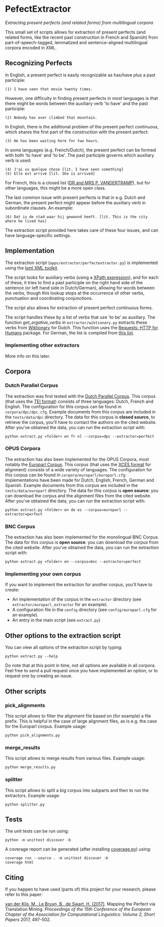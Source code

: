 # PefectExtractor
*Extracting present perfects (and related forms) from multilingual corpora*

This small set of scripts allows for extraction of present perfects (and related forms, like the recent past construction in French and Spanish) from part-of-speech-tagged, lemmatized and sentence-aligned multilingual corpora encoded in XML.
 
## Recognizing Perfects 

In English, a present perfect is easily recognizable as has/have plus a past participle:

    (1) I have seen that movie twenty times.

However, one difficulty in finding present perfects in most languages is that there might be words between the auxiliary verb 'to have' and the past participle: 

    (2) Nobody has ever climbed that mountain.
     
In English, there is the additional problem of the present perfect continuous, which shares the first part of the construction with the present perfect: 

    (3) He has been waiting here for two hours.
    
In some languages (e.g. French/Dutch), the present perfect can be formed with both 'to have' and 'to be'. 
The past participle governs which auxiliary verb is used:

    (4) J'ai vu quelque chose [lit. I have seen something]
    (5) Elle est arrivé [lit. She is arrived]
    
For French, this is a closed list 
([DR and MRS P. VANDERTRAMP](https://en.wikipedia.org/wiki/Pass%C3%A9_compos%C3%A9#Auxiliary_.22.C3.8Atre.22)), 
but for other languages, this might be a more open class.

The last common issue with present perfects is that in e.g. Dutch and German, the present perfect might appear before the auxiliary verb in subordinate clauses. An example: 

    (6) Dat is de stad waar hij gewoond heeft. [lit. This is the city where he lived has]
    
The extraction script provided here takes care of these four issues, and can have language-specific settings. 

## Implementation 

The extraction script (`apps/extractor/perfectextractor.py`) is implemented using the [lxml XML toolkit](http://lxml.de/). 

The script looks for auxiliary verbs (using a [XPath expression](https://en.wikipedia.org/wiki/XPath)), and for each of these, 
it tries to find a past participle on the right hand side of the sentence (or left hand side in Dutch/German), allowing for words between the verbs, 
though this lookup stops at the occurrence of other verbs, punctuation and coordinating conjunctions.

The script also allows for extraction of present perfect continuous forms. 

The script handles these by a list of verbs that use 'to be' as auxiliary. 
The function *get_ergative_verbs* in `extractor/wiktionary.py` extracts these verbs from [Wiktionary](https://en.wiktionary.org) for Dutch.
This function uses the [Requests: HTTP for Humans](http://docs.python-requests.org/) package.
For German, the list is compiled from [this list](https://deutsch.lingolia.com/en/grammar/verbs/sein-haben).

### Implementing other extractors

More info on this later.

## Corpora

### Dutch Parallel Corpus

The extraction was first tested with the [Dutch Parallel Corpus](http://www.kuleuven-kulak.be/DPC).
This corpus (that uses the [TEI format](http://www.tei-c.org/)) consists of three languages: Dutch, French and English. 
The configuration for this corpus can be found in `corpora/dpc/dpc.cfg`.
Example documents from this corpus are included in the `tests/data/dpc` directory.
The data for this corpus is **closed source**, to retrieve the corpus, you'll have to contact the authors on the cited website.
After you've obtained the data, you can run the extraction script with:

    python extract.py <folder> en fr nl --corpus=dpc --extractor=perfect

### OPUS Corpora

The extraction has also been implemented for the OPUS Corpora, most notably the [Europarl Corpus](http://opus.lingfil.uu.se/Europarl.php).
This corpus (that uses the [XCES format](http://www.tei-c.org/) for alignment) consists of a wide variety of languages. 
The configuration for this corpus can be found in `corpora/europarl/europarl.cfg`: implementations have been made for Dutch, English, French, German and Spanish. 
Example documents from this corpus are included in the `tests/data/europarl` directory.
The data for this corpus is **open source**: you can download the corpus and the alignment files from the cited website.
After you've obtained the data, you can run the extraction script with:

    python extract.py <folder> en de es --corpus=europarl --extractor=perfect

### BNC Corpus

The extraction has also been implemented for the monolingual BNC Corpus.
The data for this corpus is **open source**: you can download the corpus from the cited website.
After you've obtained the data, you can run the extraction script with:

    python extract.py <folder> en --corpus=bnc --extractor=perfect

### Implementing your own corpus

If you want to implement the extraction for another corpus, you'll have to create: 

* An implementation of the corpus in the `extractor` directory (see `extractor/europarl_extractor` for an example).
* A configuration file in the `config` directory (see `config/europarl.cfg` for an example).
* An entry in the main script (see `extract.py`)

## Other options to the extraction script

You can view all options of the extraction script by typing:

    python extract.py --help

Do note that at this point in time, not all options are available in all corpora.
Feel free to send a pull request once you have implemented an option, or to request one by creating an issue. 

## Other scripts

### pick_alignments

This script allows to filter the alignment file based on (for example) a file prefix.
This is helpful in the case of large alignment files, as is e.g. the case for the Europarl corpus.
Example usage:

    python pick_alignments.py 

### merge_results

This script allows to merge results from various files.
Example usage:

    python merge_results.py 

### splitter

This script allows to split a big corpus into subparts and then to run the extractors.
Example usage:

    python splitter.py 

## Tests

The unit tests can be run using: 

    python -m unittest discover -b

A coverage report can be generated (after installing [coverage.py](https://coverage.readthedocs.io/en/coverage-4.2/)) using:

    coverage run --source . -m unittest discover -b
    coverage html

## Citing

If you happen to have used (parts of) this project for your research, please refer to this paper:

[van der Klis, M., Le Bruyn, B., de Swart, H. (2017)](http://www.aclweb.org/anthology/E17-2080). Mapping the Perfect via Translation Mining. *Proceedings of the 15th Conference of the European Chapter of the Association for Computational Linguistics: Volume 2, Short Papers* 2017, 497-502.
